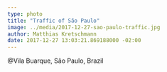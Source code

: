```yaml
---
type: photo
title: "Traffic of São Paulo"
image: ../media/2017-12-27-sao-paulo-traffic.jpg
author: Matthias Kretschmann
date: 2017-12-27 13:03:21.869188000 -02:00
---
```


@Vila Buarque, São Paulo, Brazil
